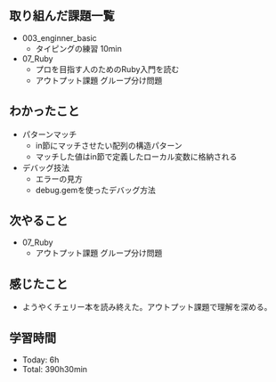 ## 取り組んだ課題一覧
- 003_enginner_basic
  - タイピングの練習 10min
- 07_Ruby
  - プロを目指す人のためのRuby入門を読む
  - アウトプット課題 グループ分け問題
## わかったこと
- パターンマッチ
  - in節にマッチさせたい配列の構造パターン
  - マッチした値はin節で定義したローカル変数に格納される
- デバッグ技法
  - エラーの見方
  - debug.gemを使ったデバッグ方法
## 次やること
- 07_Ruby
  - アウトプット課題 グループ分け問題
## 感じたこと
- ようやくチェリー本を読み終えた。アウトプット課題で理解を深める。
## 学習時間
- Today: 6h
- Total: 390h30min